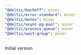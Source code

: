 ```yaml
---
"@deltic/backoff": minor
"@deltic/error-standard": minor
"@deltic/mutex": minor
"@deltic/async-pg-pool": minor
"@deltic/process-queue": minor
"@deltic/wait-group": minor
---
```


Initial version
